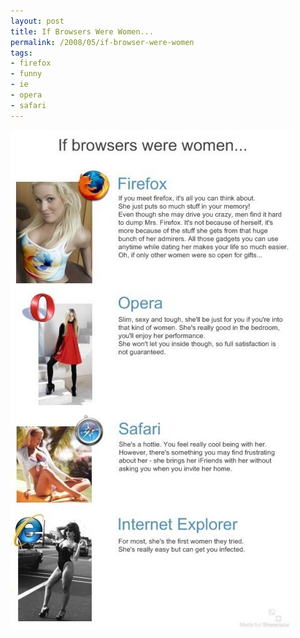 ```yaml
---
layout: post
title: If Browsers Were Women...
permalink: /2008/05/if-browser-were-women
tags:
- firefox
- funny
- ie
- opera
- safari
---
```


<img
  src="/images/2008/if_broswers_were_women.jpg"
  alt="If Browsers Were Women..."
  title="If Browsers Were Women..."
  class="center border" />
